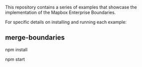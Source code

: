 This repository contains a series of examples that showcase the implementation of the Mapbox Enterprise Boundaries.

For specific details on installing and running each example:

## merge-boundaries
npm install

npm start

